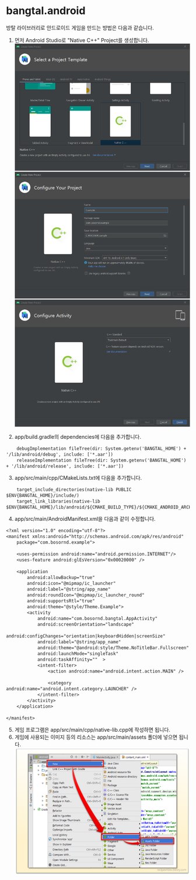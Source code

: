 # bangtal.android

방탈 라이브러리로 안드로이드 게임을 만드는 방법은 다음과 같습니다.

1. 먼저 Android Studio로 "Native C++" Project를 생성합니다.
![프로젝트 생성하기1](./images/create_project1.png)
![프로젝트 생성하기2](./images/create_project2.png)
![프로젝트 생성하기3](./images/create_project3.png)

2. app/build.gradle의 dependencies에 다음을 추가합니다.
```
    debugImplementation fileTree(dir: System.getenv('BANGTAL_HOME') + '/lib/android/debug', include: ['*.aar'])
    releaseImplementation fileTree(dir: System.getenv('BANGTAL_HOME') + '/lib/android/release', include: ['*.aar'])
```

3. app/src/main/cpp/CMakeLists.txt에 다음을 추가합니다.
```
    target_include_directories(native-lib PUBLIC $ENV{BANGTAL_HOME}/include/)
    target_link_libraries(native-lib $ENV{BANGTAL_HOME}/lib/android/${CMAKE_BUILD_TYPE}/${CMAKE_ANDROID_ARCH_ABI}/libBangtal.so)
```

4. app/src/main/AndroidManifest.xml을 다음과 같이 수정합니다.
```
<?xml version="1.0" encoding="utf-8"?>
<manifest xmlns:android="http://schemas.android.com/apk/res/android"
    package="com.bosornd.example">

    <uses-permission android:name="android.permission.INTERNET"/>
    <uses-feature android:glEsVersion="0x00020000" />

    <application
        android:allowBackup="true"
        android:icon="@mipmap/ic_launcher"
        android:label="@string/app_name"
        android:roundIcon="@mipmap/ic_launcher_round"
        android:supportsRtl="true"
        android:theme="@style/Theme.Example">
        <activity
            android:name="com.bosornd.bangtal.AppActivity"
            android:screenOrientation="landscape"
            android:configChanges="orientation|keyboardHidden|screenSize"
            android:label="@string/app_name"
            android:theme="@android:style/Theme.NoTitleBar.Fullscreen"
            android:launchMode="singleTask"
            android:taskAffinity=""  >
            <intent-filter>
                <action android:name="android.intent.action.MAIN" />

                <category android:name="android.intent.category.LAUNCHER" />
            </intent-filter>
        </activity>
    </application>

</manifest>
```

5. 게임 프로그램은 app/src/main/cpp/native-lib.cpp에 작성하면 됩니다.
6. 게임에 사용되는 이미지 등의 리소스는 app/src/main/assets 폴더에 넣으면 됩니다.
![assets folder 생성하기](./images/create_assets.png)
